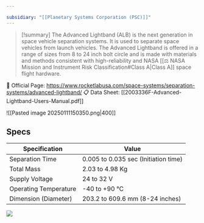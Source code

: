 ```yaml
---

subsidiary: "[[Planetary Systems Corporation (PSC)]]"
---
```


>[!summary]
>The Advanced Lightband (ALB) is the next generation in space vehicle separation systems. It is used to separate space vehicles from launch vehicles. The Advanced Lightband is offered in a range of sizes from 8 to 24 inch bolt circle and is made with materials and methods consistent with high-reliability and NASA [[⚖️ NASA Mission and Instrument Risk Classification#Class A|Class A]] space flight hardware.
>
🔗 Official Page: https://www.rocketlabusa.com/space-systems/separation-systems/advanced-lightband/
📋 Data Sheet: [[2003336F-Advanced-Lightband-Users-Manual.pdf]]

![[Pasted image 20250111150350.png|400]]

## Specs

| Specification         | Value                                |
| --------------------- | ------------------------------------ |
| Separation Time       | 0.005 to 0.035 sec (Initiation time) |
| Total Mass            | 2.03 to 4.98 Kg                      |
| Supply Voltage        | 24 to 32 V                           |
| Operating Temperature | -40 to +90 °C                        |
| Dimension (Diameter)  | 203.2 to 609.6 mm (8-24 inches)      |



![](https://x.com/i/status/1910417034728636495)